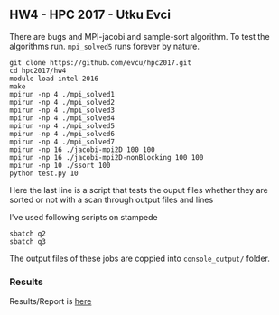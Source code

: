 ## HW4 - HPC 2017 - Utku Evci
There are bugs and MPI-jacobi and sample-sort algorithm. To test the algorithms run. `mpi_solved5` runs forever by nature.
```
git clone https://github.com/evcu/hpc2017.git
cd hpc2017/hw4
module load intel-2016
make
mpirun -np 4 ./mpi_solved1
mpirun -np 4 ./mpi_solved2
mpirun -np 4 ./mpi_solved3
mpirun -np 4 ./mpi_solved4
mpirun -np 4 ./mpi_solved5
mpirun -np 4 ./mpi_solved6
mpirun -np 4 ./mpi_solved7
mpirun -np 16 ./jacobi-mpi2D 100 100
mpirun -np 16 ./jacobi-mpi2D-nonBlocking 100 100
mpirun -np 10 ./ssort 100
python test.py 10
```

Here the last line is a script that tests the ouput files whether they are sorted or not with a scan through output files and lines

I've used following scripts on stampede
```
sbatch q2
sbatch q3
```

The output files of these jobs are coppied into `console_output/` folder.

### Results
Results/Report is [here](https://github.com/evcu/hpc2017-hw4/blob/master/result/Results.ipynb)
